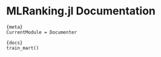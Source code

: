# MLRanking.jl Documentation

    {meta} 
    CurrentModule = Documenter

    {docs}
    train_mart()

